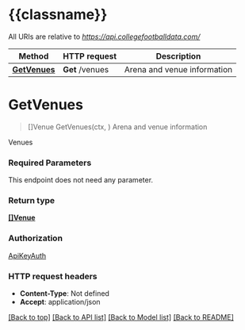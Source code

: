 # {{classname}}

All URIs are relative to *https://api.collegefootballdata.com/*

Method | HTTP request | Description
------------- | ------------- | -------------
[**GetVenues**](VenuesApi.md#GetVenues) | **Get** /venues | Arena and venue information

# **GetVenues**
> []Venue GetVenues(ctx, )
Arena and venue information

Venues

### Required Parameters
This endpoint does not need any parameter.

### Return type

[**[]Venue**](Venue.md)

### Authorization

[ApiKeyAuth](../README.md#ApiKeyAuth)

### HTTP request headers

 - **Content-Type**: Not defined
 - **Accept**: application/json

[[Back to top]](#) [[Back to API list]](../README.md#documentation-for-api-endpoints) [[Back to Model list]](../README.md#documentation-for-models) [[Back to README]](../README.md)


